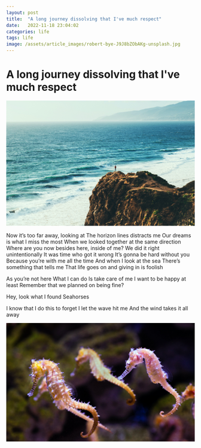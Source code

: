 ```yaml
---
layout: post
title:  "A long journey dissolving that I've much respect"
date:   2022-11-18 23:04:02
categories: life
tags: life
image: /assets/article_images/robert-bye-J9J8bZObAKg-unsplash.jpg
---
```


# A long journey dissolving that I've much respect

![Our dreams is what I miss the most](/assets/article_images/austin-neill-HAKTHWgeDWE-unsplash.jpg "Our dreams is what I miss the most")

Now it’s too far away, looking at
The horizon lines distracts me
Our dreams is what I miss the most
When we looked together at the same direction
Where are you now besides here, inside of me?
We did it right unintentionally
It was time who got it wrong
It’s gonna be hard without you
Because you’re with me all the time
And when I look at the sea
There’s something that tells me
That life goes on and giving in is foolish

As you’re not here
What I can do
Is take care of me
I want to be happy at least
Remember that we planned on being fine?

Hey, look what I found
Seahorses

I know that I do this to forget
I let the wave hit me
And the wind takes it all away

![Hey, look what I found](/assets/article_images/david-clode-1zglnBe3QJw-unsplash.jpg "Hey, look what I found")
